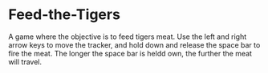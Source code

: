# Feed-the-Tigers
A game where the objective is to feed tigers meat. Use the left and right arrow keys to move the tracker, and hold down and release the space bar to fire the meat. The longer the space bar is heldd own, the further the meat will travel.
